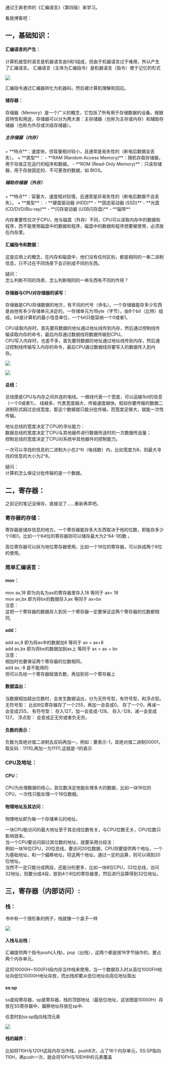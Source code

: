 通过王爽老师的《汇编语言》（第四版）来学习。

看我博客吧：

<h2 id="1f08c331">一，基础知识：</h2>
<h4 id="150fabae">汇编语言的产生：</h4>
计算机接受的语言是机器语言由0和1组成，但由于机器语言过于难用，所以产生了汇编语言。  
汇编语言（主体为汇编指令）是机器语言（指令）便于记忆的形式

![](https://cdn.nlark.com/yuque/0/2024/png/49936689/1731898311260-830f467d-b854-4033-b088-6b3f47292820.png)

汇编指令通过汇编器转化为机器码，然后被计算机理解和回应。

<h4 id="2230c787">储存器：</h4>
存储器（Memory）是一个广义的概念，它包括了所有用于存储数据的设备。根据其特性和用途，存储器可以分为两大类：主存储器（也称为主存或内存）和辅助存储器（也称为外存或次级存储器）。

<h5 id="dcc691a9">主存储器（内存）</h5>
+ **特点**：速度快，但容量相对较小，且通常是易失性的（断电后数据会丢失）。
+ **类型**： 
    - **RAM (Random Access Memory)**：随机存取存储器，用于存放正在运行的程序和数据。
    - **ROM (Read-Only Memory)**：只读存储器，用于存放固定的、不可更改的数据，如 BIOS。

<h5 id="42aa2c1d">辅助存储器（外存）</h5>
+ **特点**：容量大，速度相对较慢，且通常是非易失性的（断电后数据不会丢失）。
+ **类型**： 
    - **硬盘驱动器 (HDD)**
    - **固态驱动器 (SSD)**
    - **光盘 (CD/DVD/Blu-ray)**
    - **闪存驱动器 (USB闪存盘)**
    - **磁带**

内存重要性仅次于CPU，他与磁盘（外存）不同，CPU可以读取内存中的数据和程序，而不能使用磁盘中的数据和程序，磁盘中的数据和程序想要被使用，必须放在内存里。

<h4 id="a896a97d">汇编指令和数据：</h4>
这是应用上的概念，在内存和磁盘中，他们没有任何区别，都是相同的一串二进制信息，只不过在不同场景下会识别成不同的东西。  
  
疑问：  
怎么判断不同的场景，怎么判断相同的一串东西有不同的作用？

<h4 id="289f98aa">存储器与CPU对存储器的读写：</h4>
存储器是CPU存储数据的地方，有不同的代号（命名）。一个存储器能存多少东西是由他有多少存储单元决定的，一存储单元为1Byte（字节），由8个bit（比特）组成。bit是计算机的最小信息单位，一个bit只能容纳一个0或者1。

CPU读取内存时，首先要将数据的地址通过地址线传到内存，然后通过控制线传输读取内存的命令，最后内存通过数据线将数据传输到CPU。  
CPU写入内存时，也差不多，首先要将数据的地址通过地址线传到内存，然后通过控制线传输写入内存的命令，最后CPU通过数据线将要写入的数据传入到内存。

![](https://cdn.nlark.com/yuque/0/2024/png/49936689/1731898309116-2c50cbbb-ee83-4c14-b46c-a28db2d482e9.png)

![](https://cdn.nlark.com/yuque/0/2024/png/49936689/1731898309127-dac0fe9a-16fd-4dae-8e69-62000d6e47fc.png)

<h4 id="5f34bc78">总线：</h4>
总线便是CPU与内存之间并连的电线，一根线代表一个宽度，可以运输1bit的信息（一个0或者1）。  
线越多，代表宽度越大，传输速度越快。假如你要传输的数据二进制形式超过总线宽度，那这个数据就只能分批传输，而宽度足够大，就能一次性传输。

地址总线的宽度决定了CPU的寻址能力：  
数据总线的宽度决定了CPU与其他器件进行数据传送时的一次数据传送量；  
控制总线的宽度决定了CPU对系统中其他器件的控制能力。  
  
一次可以寻找的信息的二进制大小在2^N（电线数）内，比如宽度为8，则最大寻找的信息的大小为2^8。  
  
疑问：  
计算机怎么保证分批传输的是一个数据。

<h2 id="1b6ed56c">二，寄存器：</h2>
之前记的笔记没保存，直接没了……重新再弄吧。



<h3 id="48173696">寄存器的存储：</h3>
寄存器是储存信息的地方。一个寄存器能存多大东西取决于他的位数，即能存多少个0和1。比如一个64位的寄存器则可以储存最大为2^64-1的数 。

高位寄存器可以拆为地位寄存器使用，比如一个16位的寄存器，可以拆成两个8位的使用。

<h3 id="4ec0f6ed">简单汇编语言：</h3>
<h4 id="ac5ca5f1">mov：</h4>
  
mov ax,18 即为向名为ax的寄存器里存入18 等同于 ax= 18  
mov ax,bx 即为将bx的数据存入ax 等同于 ax=bx  
注意：  
这把一个寄存器的数据存入到另一个寄存器一定要保证这两个寄存器的位数都相同,

<h4 id="aa6cc76b">add：</h4>
  
add ax,8 即为将ax中的数据加8 等同于 ax = ax+8  
add ax,bx 即为将bx的数据加到ax上 等同于 ax = ax + bx  
注意：  
相加时也要保证两个寄存器的位数相同。  
add ax,-8 是不能用的  
但可以先给一个寄存器赋值负数，再加到另一个寄存器上

<h4 id="17cf9241">数据溢出：</h4>
当数据相加超出位数时，会发生数据溢出，分为无符号型，有符号型，和浮点型。  
无符号型：  
比如8位寄存器存了一个255，再加一会变成0。  
存了一个0，再减一会变成255。  
有符号型：  
存入127，加一会变成-128。  
存入-128，减一会变成127。  
浮点型：  
会变成正无穷或者负无穷。

<h4 id="d7ca58fa">负数的表示：</h4>
负数为其绝对值二进制去反码再加一，例如：要表示-1，其绝对值二进制00001，取反码：11110,再加一为11111,这就是-1的表示

<h3 id="559a4020">CPU及地址：</h3>
<h4 id="83575bff">CPU：</h4>
CPU为处理数据的核心，其位数决定他能处理多大的数据，比如一块16位的CPU，一次性只能处理一个16位数据。

<h4 id="a3929d66">物理地址及其访问：</h4>
物理地址即为每一个存储单元的地址。

一块CPU能访问的最大地址至于其总线位数有关，与CPU位数无关，CPU位数只影响效率。  
当一个CPU要访问超过其位数的地址，就要采用分段法：  
例如一块16位CPU，20位总线，要访问20位数据，CPU则要提供两个地址，一个为基础地址，和一个偏移地址，将这两个地址，通过一定的运算，则可以得到20位地址。  
当然不一定只能分成两段，还能分的更多，比如一块8位CPU，32位总线，访问32地址，则要分成4段，放到4个8位的寄存器里，然后进行运算得到32位地址。

<h2 id="436cdc9f">三，寄存器（内部访问）:</h2>
<h3 id="d9cb907f">栈：</h3>
书中有一个很形象的例子，栈就像一个盒子一样

![](https://cdn.nlark.com/yuque/0/2024/png/49936689/1731898309876-c756d656-0217-409a-abec-1fe3226f17c8.png)

<h4 id="31ba2489">入栈与出栈：</h4>
汇编提供两个指令push(入栈)，pop（出栈），这两个都是按16字节操作的，要占两个内存单元。

这将10000H~1000FH段内存当作栈来使用，当一个数据存入时从高位1000FH地址向低位10000H地址存放，而出栈却要从低位地址向高位地址取出

<h4 id="54020913">ss:sp</h4>
ss是段寄存器，sp是寄存器，栈的顶部地址（最低位地址，这张图是10000H）存放在SS寄存器中，偏移地址存放在sp中.

任意时刻ss:sp指向栈顶元素

![](https://cdn.nlark.com/yuque/0/2024/png/49936689/1731898312019-ba2463f3-1c21-4ac6-921c-407231341969.png)

<h4 id="c3e9f104">栈的越界：</h4>
比如将110H与120H这段内存当作栈，push8次，占了16个内存单元，SS:SP指向110H，再push一次，就会将10FH与10EH中的元素覆盖

